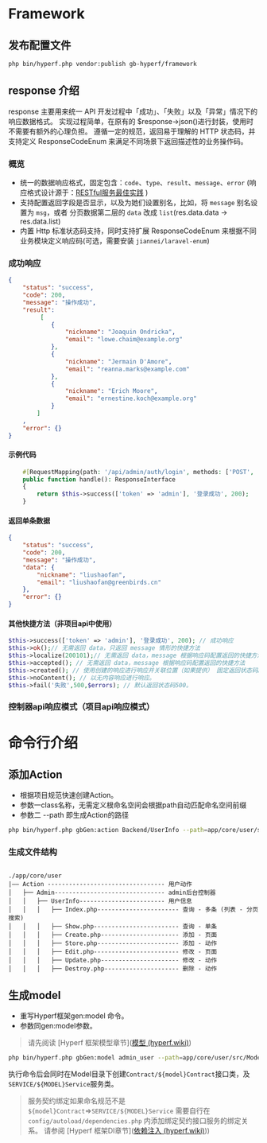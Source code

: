# Framework

## 发布配置文件
```bash
php bin/hyperf.php vendor:publish gb-hyperf/framework
```


## response 介绍
response 主要用来统一 API 开发过程中「成功」、「失败」以及「异常」情况下的响应数据格式。
实现过程简单，在原有的 $response->json()进行封装，使用时不需要有额外的心理负担。
遵循一定的规范，返回易于理解的 HTTP 状态码，并支持定义 ResponseCodeEnum 来满足不同场景下返回描述性的业务操作码。 

### 概览

- 统一的数据响应格式，固定包含：`code`、`type`、`result`、`message`、`error` (响应格式设计源于：[RESTful服务最佳实践](https://www.cnblogs.com/jaxu/p/7908111.html#a_8_2) )
- 支持配置返回字段是否显示，以及为她们设置别名，比如，将 `message` 别名设置为 `msg`，或者 分页数据第二层的 `data` 改成 `list`(res.data.data -> res.data.list)
- 内置 Http 标准状态码支持，同时支持扩展 ResponseCodeEnum 来根据不同业务模块定义响应码(可选，需要安装 `jiannei/laravel-enum`)

### 成功响应
```json
{
    "status": "success",
    "code": 200,
    "message": "操作成功",
    "result": 
         [
            {
                "nickname": "Joaquin Ondricka",
                "email": "lowe.chaim@example.org"
            },
            {
                "nickname": "Jermain D'Amore",
                "email": "reanna.marks@example.com"
            },
            {
                "nickname": "Erich Moore",
                "email": "ernestine.koch@example.org"
            }
        ]
    ,
    "error": {}
}
```
#### 示例代码
```php
    #[RequestMapping(path: '/api/admin/auth/login', methods: ['POST', 'GET'])]
    public function handle(): ResponseInterface
    {
        return $this->success(['token' => 'admin'], '登录成功', 200);
    }
```
#### 返回单条数据

```json
{
    "status": "success",
    "code": 200,
    "message": "操作成功",
    "data": {
        "nickname": "liushaofan",
        "email": "liushaofan@greenbirds.cn"
    },
    "error": {}
}
```

#### 其他快捷方法（非项目api中使用）

```php
$this->success(['token' => 'admin'], '登录成功', 200); // 成功响应
$this->ok();// 无需返回 data，只返回 message 情形的快捷方法
$this->localize(200101);// 无需返回 data，message 根据响应码配置返回的快捷方法
$this->accepted(); // 无需返回 data，message 根据响应码配置返回的快捷方法
$this->created(); // 使用创建的响应进行响应并关联位置（如果提供） 固定返回状态码201。
$this->noContent(); // 以无内容响应进行响应。
$this->fail('失败',500,$errors); // 默认返回状态码500。
```

### 控制器api响应模式（项目api响应模式）



# 命令行介绍


## 添加Action

-   根据项目规范快速创建Action。
-  参数一class名称，无需定义根命名空间会根据path自动匹配命名空间前缀
-  参数二 --path 即生成Action的路径
```bash
php bin/hyperf.php gbGen:action Backend/UserInfo --path=app/core/user/src/Action
```

### 生成文件结构

```

./app/core/user
|—— Action --------------------------------- 用户动作	
│   ├── Admin------------------------------- admin后台控制器  
│   │   ├── UserInfo------------------------ 用户信息  
│   │   │   ├── Index.php----------------------- 查询 - 多条 (列表 - 分页搜索)  
│   │   │   ├── Show.php------------------------ 查询 - 单条 
│   │   │   ├── Create.php---------------------- 添加 - 页面
│   │   │   ├── Store.php----------------------- 添加 - 动作
│   │   │   ├── Edit.php------------------------ 修改 - 页面
│   │   │   ├── Update.php---------------------- 修改 - 动作
│   │   │   ├── Destroy.php--------------------- 删除 - 动作
```

## 生成model

-   重写Hyperf框架gen:model 命令。
-  参数同gen:model参数。
> 请先阅读  [Hyperf 框架模型章节]([模型 (hyperf.wiki)](https://hyperf.wiki/2.2/#/zh-cn/db/model))
```bash
php bin/hyperf.php gbGen:model admin_user --path=app/core/user/src/Model
```

执行命令后会同时在Model目录下创建`Contract/${model}Contract`接口类，及`SERVICE/${MODEL}Service`服务类。
>服务契约绑定如果命名规范不是  `${model}Contract`=>`SERVICE/${MODEL}Service`
>需要自行在 `config/autoload/dependencies.php`  内添加绑定契约接口服务的绑定关系。
>请参阅  [Hyperf 框架DI章节]([依赖注入 (hyperf.wiki)](https://hyperf.wiki/2.2/#/zh-cn/di?id=%e6%8a%bd%e8%b1%a1%e5%af%b9%e8%b1%a1%e6%b3%a8%e5%85%a5)))

